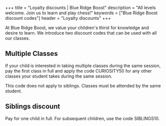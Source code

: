 +++
title = "Loyalty discounts | Blue Ridge Boost"
description = "All levels welcome. Join us to learn and play chess!"
keywords = ["Blue Ridge Boost discount codes"]
header = "Loyalty discounts"
+++

<div class="container p-5">

At Blue Ridge Boost, we value your children's thirst for knowledge and desire to learn. We introduce two discount codes that can be used with all our classes.

<h2>Multiple Classes</h2>

If your child is interested in taking multiple classes during the same session, pay the first class in full and apply the code CURIOSITY50 for any other classes your student takes during the same session. 

This code does not apply to siblings. Classes must be attended by the same student.

<h2>Siblings discount</h2>

Pay for one child in full. For subsequent children, use the code SIBLINGS10.

</div>
